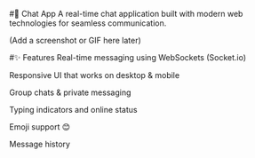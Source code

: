 #💬 Chat App
A real-time chat application built with modern web technologies for seamless communication.

(Add a screenshot or GIF here later)

#✨ Features
Real-time messaging using WebSockets (Socket.io)

Responsive UI that works on desktop & mobile

Group chats & private messaging

Typing indicators and online status

Emoji support 😊

Message history 
